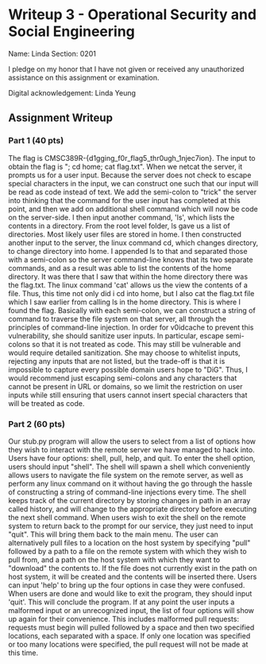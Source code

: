 # Writeup 3 - Operational Security and Social Engineering

Name: Linda
Section: 0201

I pledge on my honor that I have not given or received any unauthorized assistance on this assignment or examination.

Digital acknowledgement: Linda Yeung

## Assignment Writeup

### Part 1 (40 pts)
The flag is CMSC389R-{d1gging_f0r_flag5_thr0ugh_1njec7ion}.
The input to obtain the flag is "; cd home; cat flag.txt".
When we netcat the server, it prompts us for a user input. Because the server does not check to escape special characters in the input, we can construct one such that our input will be read as code instead of text. We add the semi-colon to "trick" the server into thinking that the command for the user input has completed at this point, and then we add on additional shell command which will now be code on the server-side.  I then input another command, 'ls', which lists the contents in a directory. From the root level folder, ls gave us a list of directories. Most likely user files are stored in home. I then constructed another input to the server, the linux command cd, which changes directory, to change directory into home. I appended ls to that and separated those with a semi-colon so the server command-line knows that its two separate commands, and as a result was able to list the contents of the home directory. It was there that I saw that within the home directory there was the flag.txt. The linux command 'cat' allows us the view the contents of a file. Thus, this time not only did i cd into home, but I also cat the flag.txt file which I saw earlier from calling ls in the home directory. This is where I found the flag. Basically with each semi-colon, we can construct a string of command to traverse the file system on that server, all through the principles of command-line injection.
In order for v0idcache to prevent this vulnerability, she should sanitize user inputs. In particular, escape semi-colons so that it is not treated as code. This may still be vulnerable and would require detailed sanitization. She may choose to whitelist inputs, rejecting any inputs that are not listed, but the trade-off is that it is impossible to capture every possible domain users hope to "DiG". Thus, I would recommend just escaping semi-colons and any characters that cannot be present in URL or domains, so we limit the restriction on user inputs while still ensuring that users cannot insert special characters that will be treated as code.

### Part 2 (60 pts)

Our stub.py program will allow the users to select from a list of options how they wish to interact with the remote server we have managed to hack into. Users have four options: shell, pull, help, and quit. To enter the shell option, users should input "shell". The shell will spawn a shell which conveniently allows users to navigate the file system on the remote server, as well as perform any linux command on it without having the go through the hassle of constructing a string of command-line injections every time. The shell keeps track of the current directory by storing changes in path in an array called history, and will change to the appropriate directory before executing the next shell command. When users wish to exit the shell on the remote system to return back to the prompt for our service, they just need to input "quit". This will bring them back to the main menu. The user can alternatively pull files to a location on the host system by specifying "pull" followed by a path to a file on the remote system with which they wish to pull from, and a path on the host system with which they want to "download" the contents to. If the file does not currently exist in the path on host system, it will be created and the contents will be inserted there. Users can input 'help' to bring up the four options in case they were confused. When users are done and would like to exit the program, they should input 'quit'. This will conclude the program. If at any point the user inputs a malformed input or an unrecognized input, the list of four options will show up again for their convenience. This includes malformed pull requests: requests must begin will pulled followed by a space and then two specified locations, each separated with a space. If only one location was specified or too many locations were specified, the pull request will not be made at this time.
